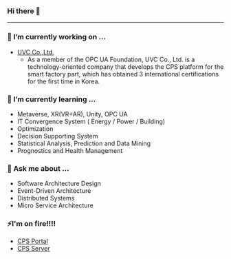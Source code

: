 ### Hi there 👋
---
### 🔭 I’m currently working on ...
- [UVC Co.,Ltd.](https://uvc.co.kr/en/index.html)
  - As a member of the OPC UA Foundation, UVC Co., Ltd. is a technology-oriented company that develops the CPS platform for the smart factory part,
which has obtained 3 international certifications for the first time in Korea.

### 🌱 I’m currently learning ...
- Metaverse, XR(VR+AR), Unity, OPC UA
- IT Convergence System ( Energy / Power / Building)
- Optimization
- Decision Supporting System
- Statistical Analysis, Prediction and Data Mining
- Prognostics and Health Management

### 💬 Ask me about ...
- Software Architecture Design
- Event-Driven Architecture
- Distributed Systems
- Micro Service Architecture

### ⚡I'm on fire!!!!
- [CPS Portal](https://github.com/uvcdev/flexing-cps-portal)
- [CPS Server](https://github.com/uvcdev/flexing-cps-server)

<!--
**bit4me/bit4me** is a ✨ _special_ ✨ repository because its `README.md` (this file) appears on your GitHub profile.

Here are some ideas to get you started:

- 🔭 I’m currently working on ...
- 🌱 I’m currently learning ...
- 👯 I’m looking to collaborate on ...
- 🤔 I’m looking for help with ...
- 💬 Ask me about ...
- 📫 How to reach me: ...
- 😄 Pronouns: ...
- ⚡ Fun fact: ...
-->
